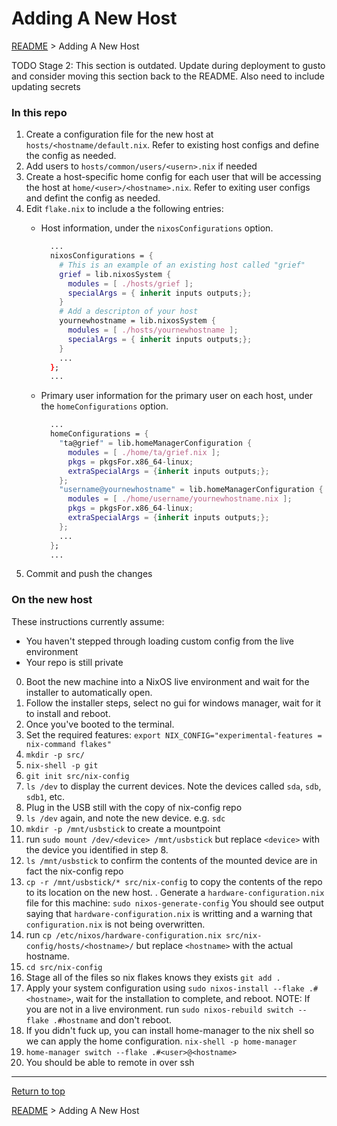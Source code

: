 # Adding A New Host

[README](../README.md) > Adding A New Host

TODO Stage 2:  This section is outdated. Update during deployment to gusto and consider moving this section back to the README.
Also need to include updating secrets

### In this repo

1. Create a configuration file for the new host at `hosts/<hostname/default.nix`. Refer to existing host configs and define the config as needed.
2. Add users to `hosts/common/users/<usern>.nix` if needed
3. Create a host-specific home config for each user that will be accessing the host at `home/<user>/<hostname>.nix`. Refer to exiting user configs and defint the config as needed.
4. Edit `flake.nix` to include a the following entries:
    * Host information, under the `nixosConfigurations` option.
 
        ```nix
          ...
          nixosConfigurations = {
            # This is an example of an existing host called "grief"
            grief = lib.nixosSystem {
              modules = [ ./hosts/grief ];
              specialArgs = { inherit inputs outputs;};
            }
            # Add a descripton of your host
            yournewhostname = lib.nixosSystem {
              modules = [ ./hosts/yournewhostname ];
              specialArgs = { inherit inputs outputs;};
            }
            ...
          };
          ...
        ```

   * Primary user information for the primary user on each host, under the `homeConfigurations` option.

        ```nix
          ...
          homeConfigurations = {
            "ta@grief" = lib.homeManagerConfiguration {
              modules = [ ./home/ta/grief.nix ];
              pkgs = pkgsFor.x86_64-linux;
              extraSpecialArgs = {inherit inputs outputs;};
            };
            "username@yournewhostname" = lib.homeManagerConfiguration {
              modules = [ ./home/username/yournewhostname.nix ];
              pkgs = pkgsFor.x86_64-linux;
              extraSpecialArgs = {inherit inputs outputs;};
            };
            ...
          };
          ...
        ```
5. Commit and push the changes

### On the new host

These instructions currently assume:

* You haven't stepped through loading custom config from the live environment
* Your repo is still private

0. Boot the new machine into a NixOS live environment and wait for the installer to automatically open.
1. Follow the installer steps, select no gui for windows manager, wait for it to install and reboot.
2. Once you've booted to the terminal.
3. Set the required features: `export NIX_CONFIG="experimental-features = nix-command flakes"`
4. `mkdir -p src/`
5. `nix-shell -p git`
6. `git init src/nix-config`
7. `ls /dev` to display the current devices. Note the devices called `sda`, `sdb`, `sdb1`, etc.
8. Plug in the USB still with the copy of nix-config repo
9. `ls /dev` again, and note the new device. e.g. `sdc`
10. `mkdir -p /mnt/usbstick` to create a mountpoint
11. run `sudo mount /dev/<device> /mnt/usbstick` but replace `<device>` with the device you identified in step 8.
12. `ls /mnt/usbstick` to confirm the contents of the mounted device are in fact the nix-config repo
13. `cp -r /mnt/usbstick/* src/nix-config` to copy the contents of the repo to its location on the new host.
. Generate a `hardware-configuration.nix` file for this machine: `sudo nixos-generate-config`
    You should see output saying that `hardware-configuration.nix` is writting and a warning that `configuration.nix` is not being overwritten.
14. run `cp /etc/nixos/hardware-configuration.nix src/nix-config/hosts/<hostname>/` but replace `<hostname>` with the actual hostname.
15. `cd src/nix-config`
16. Stage all of the files so nix flakes knows they exists `git add .`
17. Apply your system configuration using `sudo nixos-install --flake .#<hostname>`, wait for the installation to complete, and reboot.
      NOTE: If you are not in a live environment. run `sudo nixos-rebuild switch --flake .#hostname` and don't reboot.
18. If you didn't fuck up, you can install home-manager to the nix shell so we can apply the home configuration. `nix-shell -p home-manager`
19. `home-manager switch --flake .#<user>@<hostname>`
20. You should be able to remote in over ssh

---
[Return to top](#adding-a-new-host)

[README](../README.md) > Adding A New Host